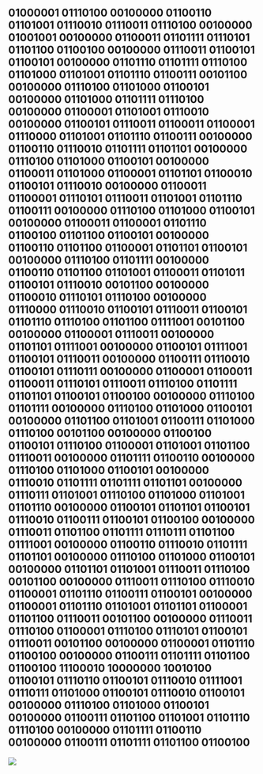01000001 01110100 00100000 01100110 01101001 01110010 01110011 01110100 00100000 01001001 00100000 01100011 01101111 01110101 01101100 01100100 00100000 01110011 01100101 01100101 00100000 01101110 01101111 01110100 01101000 01101001 01101110 01100111 00101100 00100000 01110100 01101000 01100101 00100000 01101000 01101111 01110100 00100000 01100001 01101001 01110010 00100000 01100101 01110011 01100011 01100001 01110000 01101001 01101110 01100111 00100000 01100110 01110010 01101111 01101101 00100000 01110100 01101000 01100101 00100000 01100011 01101000 01100001 01101101 01100010 01100101 01110010 00100000 01100011 01100001 01110101 01110011 01101001 01101110 01100111 00100000 01110100 01101000 01100101 00100000 01100011 01100001 01101110 01100100 01101100 01100101 00100000 01100110 01101100 01100001 01101101 01100101 00100000 01110100 01101111 00100000 01100110 01101100 01101001 01100011 01101011 01100101 01110010 00101100 00100000 01100010 01110101 01110100 00100000 01110000 01110010 01100101 01110011 01100101 01101110 01110100 01101100 01111001 00101100 00100000 01100001 01110011 00100000 01101101 01111001 00100000 01100101 01111001 01100101 01110011 00100000 01100111 01110010 01100101 01110111 00100000 01100001 01100011 01100011 01110101 01110011 01110100 01101111 01101101 01100101 01100100 00100000 01110100 01101111 00100000 01110100 01101000 01100101 00100000 01101100 01101001 01100111 01101000 01110100 00101100 00100000 01100100 01100101 01110100 01100001 01101001 01101100 01110011 00100000 01101111 01100110 00100000 01110100 01101000 01100101 00100000 01110010 01101111 01101111 01101101 00100000 01110111 01101001 01110100 01101000 01101001 01101110 00100000 01100101 01101101 01100101 01110010 01100111 01100101 01100100 00100000 01110011 01101100 01101111 01110111 01101100 01111001 00100000 01100110 01110010 01101111 01101101 00100000 01110100 01101000 01100101 00100000 01101101 01101001 01110011 01110100 00101100 00100000 01110011 01110100 01110010 01100001 01101110 01100111 01100101 00100000 01100001 01101110 01101001 01101101 01100001 01101100 01110011 00101100 00100000 01110011 01110100 01100001 01110100 01110101 01100101 01110011 00101100 00100000 01100001 01101110 01100100 00100000 01100111 01101111 01101100 01100100 11100010 10000000 10010100 01100101 01110110 01100101 01110010 01111001 01110111 01101000 01100101 01110010 01100101 00100000 01110100 01101000 01100101 00100000 01100111 01101100 01101001 01101110 01110100 00100000 01101111 01100110 00100000 01100111 01101111 01101100 01100100
---
 <p align="left"> <img src="https://lanyard.cnrad.dev/api/932865250930360331?theme=DARK&animated=true&hideDiscrim=true&borderRadius=30px" /> </p>

